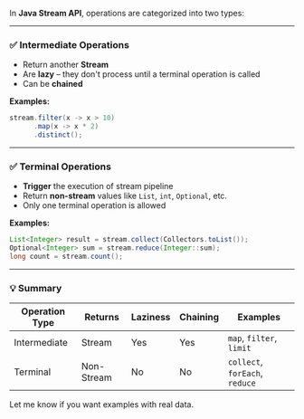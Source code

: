 In **Java Stream API**, operations are categorized into two types:

---

### ✅ **Intermediate Operations**

* Return another **Stream**
* Are **lazy** – they don't process until a terminal operation is called
* Can be **chained**

**Examples:**

```java
stream.filter(x -> x > 10)
      .map(x -> x * 2)
      .distinct();
```

---

### ✅ **Terminal Operations**

* **Trigger** the execution of stream pipeline
* Return **non-stream** values like `List`, `int`, `Optional`, etc.
* Only one terminal operation is allowed

**Examples:**

```java
List<Integer> result = stream.collect(Collectors.toList());
Optional<Integer> sum = stream.reduce(Integer::sum);
long count = stream.count();
```

---

### 💡 Summary

| Operation Type | Returns    | Laziness | Chaining | Examples                       |
| -------------- | ---------- | -------- | -------- | ------------------------------ |
| Intermediate   | Stream     | Yes      | Yes      | `map`, `filter`, `limit`       |
| Terminal       | Non-Stream | No       | No       | `collect`, `forEach`, `reduce` |

Let me know if you want examples with real data.
